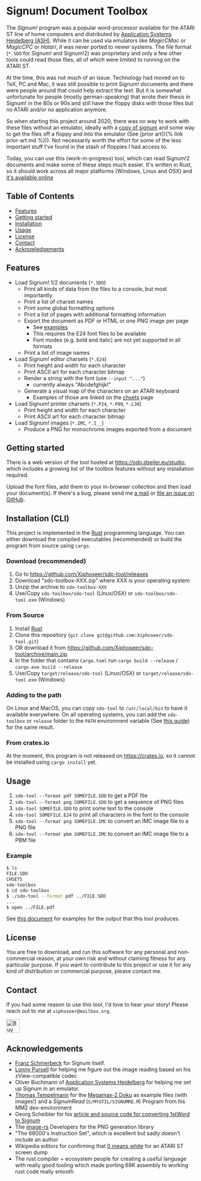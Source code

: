 # Signum! Document Toolbox

The *Signum!* program was a popular word-processor available for the ATARI ST line of
home computers and distributed by [Application Systems Heidelberg (ASH)][ASH]. While it
can be used via emulators like *MagicCMac* or *MagicCPC* or *Hatari*, it was never
ported to newer systems. The file format (`*.SDO` for Signum! and Signum!2) was
proprietary and only a few other tools could read those files, all of which were limited
to running on the ATARI ST.

At the time, this was not much of an issue. Technology had moved on to TeX, PC and Mac,
it was still possible to print Signum! documents and there were people around that could
help extract the text. But it is somewhat unfortunate for people (mostly german-speaking)
that wrote their thesis in Signum! in the 80s or 90s and still have the floppy disks with
those files but no ATARI and/or no application anymore.

So when starting this project around 2020, there was no way to work with these files without
an emulator, ideally with a [copy of signum](https://www.ashshop.biz/diverses/atari/textverarbeitung/874/signum-2-download)
and some way to get the files off a floppy and into the emulator (See [prior art]({% link prior-art.md %})).
Not necessarily worth the effort for some of the less important stuff I've found in the
stash of floppies I had access to.

Today, you can use this (work-in-progress) tool, which can read Signum!2 documents and
make some of these steps much easier. It's written in Rust, so it should work across
all major platforms (Windows, Linux and OSX) and [it's available online](https://sdo.dseiler.eu/studio/)

## Table of Contents

- [Features](#features)
- [Getting started](#getting-started)
- [Installation](#installation)
- [Usage](#usage)
- [License](#license)
- [Contact](#contact)
- [Acknowledgements](#acknowledgements)

## Features

- Load Signum! 1/2 documents (`*.SDO`)
    - Print all kinds of data from the files to a console, but most importantly
    - Print a list of charset names
    - Print some global formatting options
    - Print a list of pages with additional formatting information
    - Export the document as PDF or HTML or one PNG image per page
        - See [examples][examples]
        - This requires the E24 font files to be available
        - Font modes (e.g. bold and italic) are not yet supported in all formats
    - Print a list of image names
- Load Signum! editor charsets (`*.E24`)
    - Print height and width for each character
    - Print ASCII art for each character bitmap
    - Render a string with the font (use `--input "..."`)
        - currently always "Abcdefghijkl"
    - Generate a visual map of the characters on an ATARI keyboard
        - Examples of those are linked on the [chsets][chsets] page
- Load Signum! printer charsets (`*.P24`, `*.P09`, `*.L30`)
    - Print height and width for each character
    - Print ASCII art for each character bitmap
- Load Signum! images (`*.IMC`, `*.I__`)
    - Produce a PNG for monochrome images exported from a document

## Getting started

There is a web version of the tool hosted at <https://sdo.dseiler.eu/studio>, which
includes a growing list of the toolbox features without any installation required.

Upload the font files, add them to your in-browser collection and then load
your document(s). If there's a bug, please send me [a mail](#contact) or
[file an issue on GitHub](https://github.com/xiphoseer/sdo-tool/issues).

## Installation (CLI)

This project is implemented in the [Rust][Rust] programming language. You can either
download the compiled executables (recommended) or build the program from source using
`cargo`.

### Download (recommended)

1. Go to <https://github.com/Xiphoseer/sdo-tool/releases>
2. Download "sdo-toolbox-XXX.zip" where XXX is your operating system
3. Unzip the archive to `sdo-toolbox-XXX`
4. Use/Copy `sdo-toolbox/sdo-tool` (Linux/OSX) or `sdo-toolbox/sdo-tool.exe` (Windows)

### From Source

1. Install [Rust][Rust]
2. Clone this repository (`git clone git@github.com:Xiphoseer/sdo-tool.git`)
3. OR download it from <https://github.com/Xiphoseer/sdo-tool/archive/main.zip>
4. In the folder that contains `Cargo.toml` run `cargo build --release` / `cargo.exe build --release`
5. Use/Copy `target/release/sdo-tool` (Linux/OSX) or `target/release/sdo-tool.exe` (Windows)

### Adding to the path

On Linux and MacOS, you can copy `sdo-tool` to `/usr/local/bin` to have it available everywhere.
On all operating systems, you can add the `sdo-toolbox` or `release` folder to the `PATH` environment variable (See [this guide](https://www3.ntu.edu.sg/home/ehchua/programming/howto/Environment_Variables.html)) for the same result.

### From crates.io

At the moment, this program is not released on <https://crates.io>, so it cannot be installed using `cargo install` yet.

## Usage

1. `sdo-tool --format pdf SOMEFILE.SDO` to get a PDF file
2. `sdo-tool --format png SOMEFILE.SDO` to get a sequence of PNG files
3. `sdo-tool SOMEFILE.SDO` to print some text to the console
4. `sdo-tool SOMEFILE.E24` to print all characters in the font to the console
5. `sdo-tool --format png SOMEFILE.IMC` to convert an IMC image file to a PNG file
5. `sdo-tool --format pbm SOMEFILE.IMC` to convert an IMC image file to a PBM file

### Example

```sh
$ ls
FILE.SDO
CHSETS
sdo-toolbox
$ cd sdo-toolbox
$ ./sdo-tool --format pdf ../FILE.SDO
...
$ open ../FILE.pdf
```

See [this document][examples] for examples for the output that this tool produces.

## License

You are free to download, and run this software for any personal and non-commercial reason,
at your own risk and without claiming fitness for any particular purpose. If you want to
contribute to this project or use it for any kind of distribution or commercial purpose,
please contact me.

## Contact 

If you had some reason to use this tool, I'd love to hear your story! Please reach out to
me at `xiphoseer@mailbox.org`.

<a href='https://ko-fi.com/Z8Z53PQWH' target='_blank'><img height='36' style='border:0px;height:36px;' src='https://cdn.ko-fi.com/cdn/kofi5.png?v=2' border='0' alt='Buy Me a Coffee at ko-fi.com' /></a>

## Acknowledgements

- [Franz Schmerbeck](http://schmerbeck.de/) for Signum itself.
- [Lonny Pursell](http://atari.gfabasic.net/) for helping me figure out the image reading
  based on his zView-compatible codec
- Oliver Buchmann of [Application Systems Heidelberg](https://ashshop.biz) for helping
  me set up Signum in an emulator.
- [Thomas Tempelmann](http://tempel.org) for the [Megamax-2 Doku][MM2]
  as example files (with images!) and a *SignumRead* (`S/MYUTIL/SIGNUMRE.M`)
  Program from his MM2 dev-environment
- Georg Scheibler for his [article and source code for converting 1stWord to Signum][1stWord]
- The [image-rs] Developers for the PNG generation library
- "The 68000's Instruction Set", which is excellent but sadly doesn't include an author
- Wikipedia editors for confirming that [0 means white][ZERO-WHITE] for an ATARI ST screen dump
- The rust compiler + ecosystem people for creating a useful language with really good tooling
  which made porting 68K assembly to working rust code really smooth

[ASH]: https://application-systems.de

[Rust]: https://www.rust-lang.org/learn/get-started
[image-rs]: https://crates.io/crates/image
[MM2]: http://www.tempel.org/files-d.html#MM2
[ZERO-WHITE]: https://en.wikipedia.org/wiki/List_of_monochrome_and_RGB_color_formats#Monochrome_(1-bit)
[1stWord]: http://stcarchiv.de/stc1989/02/von-1stword-zu-signum2

[examples]: https://xiphoseer.github.io/sdo-tool/examples.html
[chsets]: https://xiphoseer.github.io/sdo-tool/chsets/index.html